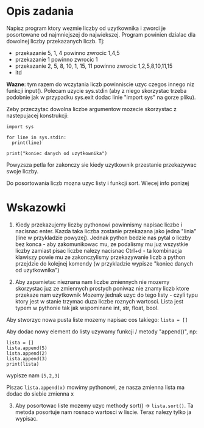 # Opis zadania

Napisz program ktory wezmie liczby od uzytkownika i zworci je posortowane od najmniejszej
do najwiekszej.
Program powinien dzialac dla dowolnej liczby przekazanych liczb. Tj:
* przekazanie 5, 1, 4 powinno zwrocic 1,4,5
* przekazanie 1 powinno zwrocic 1
* przekazanie 2, 5, 8, 10, 1, 15, 11 powinno zwrocic 1,2,5,8,10,11,15
* itd


**Wazne**: tym razem do wczytania liczb powinniscie uzyc czegos innego niz funkcji input().
Polecam uzycie sys.stdin (aby z niego skorzystac trzeba podobnie jak w przypadku sys.exit
dodac linie "import sys" na gorze pliku).

Zeby przeczytac dowolna liczbe argumentow mozecie skorzystac z nastepujacej konstrukcji:
```
import sys

for line in sys.stdin:
  print(line)

print("koniec danych od uzytkownika")
```

Powyzsza petla for zakonczy sie kiedy uzytkownik przestanie przekazywac swoje liczby.

Do posortowania liczb mozna uzyc listy i funkcji sort. Wiecej info ponizej


# Wskazowki

1. Kiedy przekazujemy liczby pythonowi powinnismy napisac liczbe i nacisnac enter.
Kazda taka liczba zostanie przekazana jako jedna "linia" (line w przykladzie powyzej).
Jednak python bedzie nas pytal o liczby bez konca - aby zakomunikowac mu, ze podalismy mu
juz wszystkie liczby zamiast pisac liczbe nalezy nacisnac Ctrl+d - ta
kombinacja klawiszy powie mu ze zakonczylismy przekazywanie liczb a python przejdzie do
kolejnej komendy (w przykladzie wypisze "koniec danych od uzytkownika")

2. Aby zapamietac nieznana nam liczbe zmiennych nie mozemy skorzystac juz ze zmiennych prostych
poniwaz nie znamy liczb ktore przekaze nam uzytkownik
Mozemy jednak uzyc do tego listy - czyli typu ktory jest w stanie trzymac duza liczbe roznych
wartosci. Lista jest typem w pythonie tak jak wspominane int, str, float, bool.

Aby stworzyc nowa pusta liste mozemy napisac cos takiego: `lista = []`


Aby dodac nowy element do listy uzywamy funkcji / metody "append()", np:
```
lista = []
lista.append(5)
lista.append(2)
lista.append(3)
print(lista)
```
wypisze nam `[5,2,3]`

Piszac `lista.append(x)` mowimy pythonowi, ze nasza zmienna lista ma dodac do siebie zmienna x

3. Aby posortowac liste mozemy uzyc methody sort() -> `lista.sort()`. Ta metoda posortuje nam
rosnaco wartosci w liscie. Teraz nalezy tylko ja wypisac.

